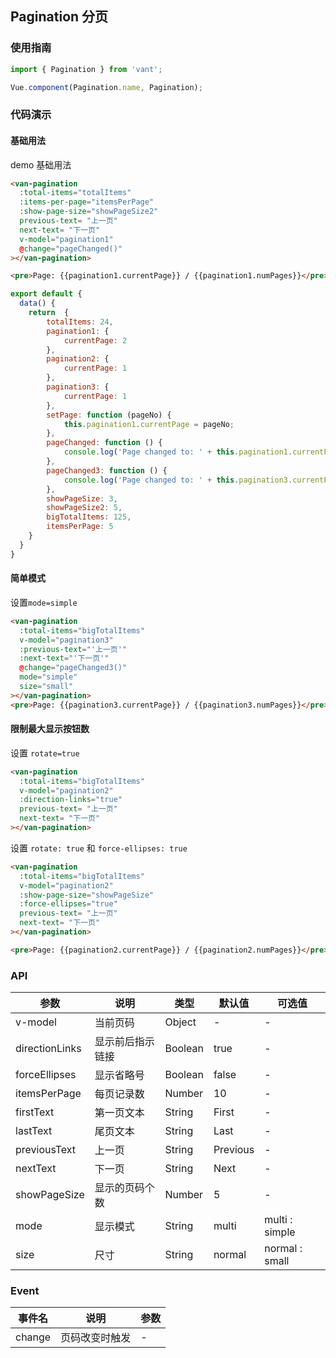 
## Pagination 分页

### 使用指南
``` javascript
import { Pagination } from 'vant';

Vue.component(Pagination.name, Pagination);
```

### 代码演示

#### 基础用法

demo 基础用法

```html
<van-pagination 
  :total-items="totalItems" 
  :items-per-page="itemsPerPage"
  :show-page-size="showPageSize2" 
  previous-text= "上一页" 
  next-text= "下一页" 
  v-model="pagination1" 
  @change="pageChanged()"
></van-pagination>

<pre>Page: {{pagination1.currentPage}} / {{pagination1.numPages}}</pre>
```

```javascript
export default {
  data() {
    return  {
        totalItems: 24,
        pagination1: {
            currentPage: 2
        },
        pagination2: {
            currentPage: 1
        },
        pagination3: {
            currentPage: 1
        },
        setPage: function (pageNo) {
            this.pagination1.currentPage = pageNo;
        },
        pageChanged: function () {
            console.log('Page changed to: ' + this.pagination1.currentPage);
        },
        pageChanged3: function () {
            console.log('Page changed to: ' + this.pagination3.currentPage);
        },
        showPageSize: 3,
        showPageSize2: 5,
        bigTotalItems: 125,
        itemsPerPage: 5
    }
  }
}
```

#### 简单模式

设置`mode=simple`

```html
<van-pagination 
  :total-items="bigTotalItems" 
  v-model="pagination3" 
  :previous-text="'上一页'" 
  :next-text="'下一页'" 
  @change="pageChanged3()" 
  mode="simple" 
  size="small" 
></van-pagination>
<pre>Page: {{pagination3.currentPage}} / {{pagination3.numPages}}</pre>
```

#### 限制最大显示按钮数

设置 `rotate=true`

```html
<van-pagination 
  :total-items="bigTotalItems" 
  v-model="pagination2" 
  :direction-links="true"
  previous-text= "上一页" 
  next-text= "下一页" 
></van-pagination>
```

设置 `rotate: true` 和 `force-ellipses: true`

```html
<van-pagination 
  :total-items="bigTotalItems" 
  v-model="pagination2" 
  :show-page-size="showPageSize" 
  :force-ellipses="true"
  previous-text= "上一页" 
  next-text= "下一页" 
></van-pagination>

<pre>Page: {{pagination2.currentPage}} / {{pagination2.numPages}}</pre>
```

### API

| 参数 | 说明 | 类型 | 默认值 | 可选值 |
|-----------|-----------|-----------|-------------|-------------|
| v-model | 当前页码 | Object | - | - |
| directionLinks | 显示前后指示链接 | Boolean | true | - |
| forceEllipses | 显示省略号 | Boolean | false | - |
| itemsPerPage | 每页记录数 | Number | 10 | - |
| firstText | 第一页文本 | String | First | - |
| lastText | 尾页文本 | String | Last | - |
| previousText | 上一页 | String | Previous | - |
| nextText | 下一页 | String | Next | - |
| showPageSize | 显示的页码个数 | Number | 5 | - |
| mode | 显示模式 | String | multi | multi : simple  |
| size | 尺寸 | String | normal | normal : small |

### Event

| 事件名 | 说明 | 参数 |
|-----------|-----------|-----------|
| change | 页码改变时触发 | - |
